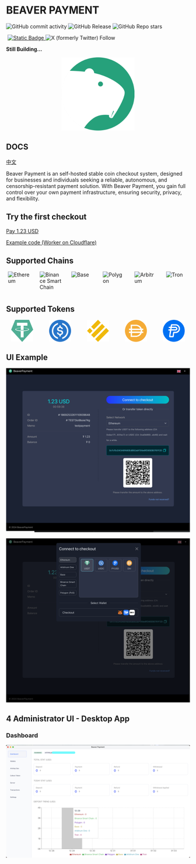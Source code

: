 # BEAVER PAYMENT

![GitHub commit activity](https://img.shields.io/github/commit-activity/w/WhiteRiverBay/beaver-payment-install)
![GitHub Release](https://img.shields.io/github/v/release/WhiteRiverBay/beaver-payment-install)
![GitHub Repo stars](https://img.shields.io/github/stars/WhiteRiverBay/beaver-payment-install)

<a href="https://t.me/ethanatca"><img alt="" src="https://img.shields.io/badge/Telegram-%40ethanatca-blue" /></a>
<a href="mailto:ethan@wrb.ltd"><img alt="Static Badge" src="https://img.shields.io/badge/Email-ethan%40wrb.ltd-blue">
</a>
![X (formerly Twitter) Follow](https://img.shields.io/twitter/follow/0x99_Ethan?style=flat)


**Still Building...**

<p align="center">
<img src="https://raw.githubusercontent.com/WhiteRiverBay/beaver-payment-install/refs/heads/main/assets/logos/beaver.png" alt="logo" width="200px"></img>
</p>

## DOCS

[中文](https://cn.docs.beaverpayment.com/)

Beaver Payment is an self-hosted stable coin checkout system, designed for businesses and individuals seeking a reliable, autonomous, and censorship-resistant payment solution. With Beaver Payment, you gain full control over your own payment infrastructure, ensuring security, privacy, and flexibility.

## Try the first checkout

[Pay 1.23 USD](https://example.beaverpayment.com/create-order)

[Example code (Worker on Cloudflare)](https://github.com/WhiteRiverBay/beaver-payment-example-worker)

## Supported Chains

<div style="display: flex; justify-content: space-around; gap: 1rem;">
    <img src="https://16691707-files.gitbook.io/~/files/v0/b/gitbook-x-prod.appspot.com/o/spaces%2Frp4uTDHOtnP0lCdPHg1Z%2Fuploads%2Fej1nMoYv61lR1r2h1CGp%2Fethereum-eth-logo.svg?alt=media&token=30a99128-24ff-417e-9c49-2de5fd5728b5" alt="Ethereum" width="60" height="60">
    <img src="https://16691707-files.gitbook.io/~/files/v0/b/gitbook-x-prod.appspot.com/o/spaces%2Frp4uTDHOtnP0lCdPHg1Z%2Fuploads%2FSPO8mv3NNd5CzdC6NKYE%2Fbinance-smart-chain-bsc-seeklogo.svg?alt=media&token=85e02cc4-7597-4ee0-91c6-e02894b419f4" alt="Binance Smart Chain" width="60" height="60">
    <img src="https://16691707-files.gitbook.io/~/files/v0/b/gitbook-x-prod.appspot.com/o/spaces%2Frp4uTDHOtnP0lCdPHg1Z%2Fuploads%2F1CYxuA7DlGGsFEpcm5Vv%2Fbase-logo-in-blue.svg?alt=media&token=c3bff9ab-030f-4fb4-a2c5-f24d242124f6" alt="Base" width="60" height="60">
    <img src="https://16691707-files.gitbook.io/~/files/v0/b/gitbook-x-prod.appspot.com/o/spaces%2Frp4uTDHOtnP0lCdPHg1Z%2Fuploads%2FlsE2quXf3Y8Z171DZj79%2Fpolygon-matic-logo.svg?alt=media&token=fbd857ce-3662-4518-850e-7fa19735b921" alt="Polygon" width="60" height="60">
    <img src="https://16691707-files.gitbook.io/~/files/v0/b/gitbook-x-prod.appspot.com/o/spaces%2Frp4uTDHOtnP0lCdPHg1Z%2Fuploads%2F2UUhpVjF4xVj2Ec4akm8%2Farbitrum-arb-logo.svg?alt=media&token=2fbe02d0-0414-4c27-8b6d-aee6cfc603cf" alt="Arbitrum" width="60" height="60">
    <img src="https://16691707-files.gitbook.io/~/files/v0/b/gitbook-x-prod.appspot.com/o/spaces%2Frp4uTDHOtnP0lCdPHg1Z%2Fuploads%2FSFlDKgJA6Itw4RWCXmpZ%2Ftron-trx-logo.svg?alt=media&token=154361ca-4357-40de-8536-e9459404afe0" alt="Tron" width="60" height="60">
</div>

## Supported Tokens

<div style="display: flex; justify-content: space-around; gap: 1rem;">
    <img src="https://raw.githubusercontent.com/WhiteRiverBay/icons/refs/heads/main/icons/TR7NHqjeKQxGTCi8q8ZY4pL8otSzgjLj6t.svg" alt="Tether USDT" width="60" height="60">
    <img src="https://raw.githubusercontent.com/WhiteRiverBay/icons/refs/heads/main/icons/0x2791Bca1f2de4661ED88A30C99A7a9449Aa84174.svg" alt="Token 1" width="60" height="60">
    <img src="https://raw.githubusercontent.com/WhiteRiverBay/icons/refs/heads/main/icons/0x55d398326f99059fF775485246999027B3197955.svg" alt="Token 2" width="60" height="60">
    <img src="https://raw.githubusercontent.com/WhiteRiverBay/icons/refs/heads/main/icons/0x6B175474E89094C44Da98b954EedeAC495271d0F.svg" alt="Token 3" width="60" height="60">
    <img src="https://raw.githubusercontent.com/WhiteRiverBay/icons/refs/heads/main/icons/0x6c3ea9036406852006290770BEdFcAbA0e23A0e8.svg" alt="Token 4" width="60" height="60">
</div>

## UI Example

![](https://raw.githubusercontent.com/WhiteRiverBay/beaver-payment-ui/refs/heads/main/public/examples/s1.png)

![](https://raw.githubusercontent.com/WhiteRiverBay/beaver-payment-ui/refs/heads/main/public/examples/s2.png)

## 4 Administrator UI - Desktop App

### Dashboard

![Dashboard](https://raw.githubusercontent.com/WhiteRiverBay/beaver-payment-install/refs/heads/main/assets/images/0x1.png)

